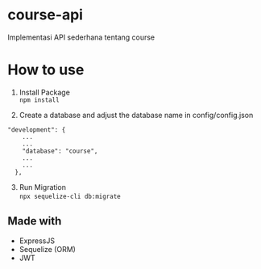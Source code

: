 # course-api
Implementasi API sederhana tentang course

# How to use

1. Install Package  
`npm install`

2. Create a database and adjust the database name in config/config.json
```
"development": {
    ...
    ...
    "database": "course",
    ...
    ...
  },
```

3. Run Migration  
`npx sequelize-cli db:migrate`

## Made with
- ExpressJS
- Sequelize (ORM)
- JWT
